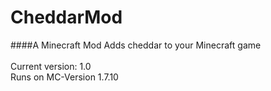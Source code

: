 # CheddarMod
####A Minecraft Mod
Adds cheddar to your Minecraft game<br>
<br>
Current version: 1.0<br>
Runs on MC-Version 1.7.10
